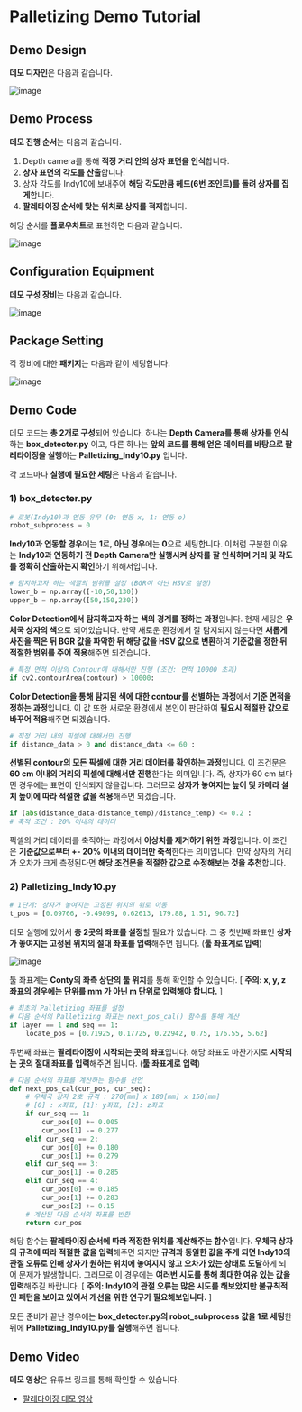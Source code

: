# Palletizing Demo Tutorial



## Demo Design

**데모 디자인**은 다음과 같습니다.

![image](https://user-images.githubusercontent.com/84532915/208728566-7f9051be-7bab-457c-8e88-b0e882b51dc1.png)





## Demo Process

**데모 진행 순서**는 다음과 같습니다.

1. Depth camera를 통해 **적정 거리 안의 상자 표면을 인식**합니다.
2. **상자 표면의 각도를 산출**합니다.
3. 상자 각도를 Indy10에 보내주어 **해당 각도만큼 헤드(6번 조인트)를 돌려 상자를 집게**합니다.
4. **팔레타이징 순서에 맞는 위치로 상자를 적재**합니다.

해당 순서를 **플로우차트**로 표현하면 다음과 같습니다.

![image](https://user-images.githubusercontent.com/84532915/208728604-2cdfe886-ad6e-498b-8bc3-74d0d0ab36d7.png)



## Configuration Equipment

**데모 구성 장비**는 다음과 같습니다.

![image](https://user-images.githubusercontent.com/84532915/208728665-a1eb44f0-1efb-4a65-bb88-42dd07604405.png)



## Package Setting

각 장비에 대한 **패키지**는 다음과 같이 세팅합니다.

![image](https://user-images.githubusercontent.com/84532915/208728701-a3d9d38d-89ba-4c80-8387-5470f24fec6e.png)



## Demo Code

데모 코드는 **총 2개로 구성**되어 있습니다. 하나는 **Depth Camera를 통해 상자를 인식**하는 **box_detecter.py** 이고, 다른 하나는 **앞의 코드를 통해 얻은 데이터를 바탕으로 팔레타이징을 실행**하는 **Palletizing_Indy10.py** 입니다.



각 코드마다 **실행에 필요한 세팅**은 다음과 같습니다.

### 1) box_detecter.py

```python
# 로봇(Indy10)과 연동 유무 (0: 연동 x, 1: 연동 o)
robot_subprocess = 0
```

**Indy10과 연동할 경우**에는 **1**로, **아닌 경우**에는 **0**으로 세팅합니다. 이처럼 구분한 이유는 **Indy10과 연동하기 전 Depth Camera만 실행시켜 상자를 잘 인식하며 거리 및 각도를 정확히 산출하는지 확인**하기 위해서입니다.

```python
# 탐지하고자 하는 색깔의 범위를 설정 (BGR이 아닌 HSV로 설정)
lower_b = np.array([-10,50,130])
upper_b = np.array([50,150,230])
```

**Color Detection에서 탐지하고자 하는 색의 경계를 정하는 과정**입니다. 현재 세팅은 **우체국 상자의 색**으로 되어있습니다. 만약 새로운 환경에서 잘 탐지되지 않는다면 **새롭게 사진을 찍은 뒤 BGR 값을 파악한 뒤 해당 값을 HSV 값으로 변환**하여 **기준값을 정한 뒤 적절한 범위를 주어 적용**해주면 되겠습니다. 

```python
# 특정 면적 이상의 Contour에 대해서만 진행 (조건: 면적 10000 초과)
if cv2.contourArea(contour) > 10000:
```

**Color Detection을 통해 탐지된 색에 대한 contour를 선별하는 과정**에서 **기준 면적을 정하는 과정**입니다. 이 값 또한 새로운 환경에서 본인이 판단하여 **필요시 적절한 값으로 바꾸어 적용**해주면 되겠습니다.

```python
# 적정 거리 내의 픽셀에 대해서만 진행
if distance_data > 0 and distance_data <= 60 :
```

**선별된 contour의 모든 픽셀에 대한 거리 데이터를 확인하는 과정**입니다. 이 조건문은 **60 cm 이내의 거리의 픽셀에 대해서만 진행**한다는 의미입니다. 즉, 상자가 60 cm 보다 먼 경우에는 표면이 인식되지 않을겁니다. 그러므로 **상자가 놓여지는 높이 및 카메라 설치 높이에 따라 적절한 값을 적용**해주면 되겠습니다.

```python
if (abs(distance_data-distance_temp)/distance_temp) <= 0.2 :
# 축적 조건 : 20% 이내의 데이터
```

픽셀의 거리 데이터를 축적하는 과정에서 **이상치를 제거하기 위한 과정**입니다. 이 조건은 **기준값으로부터 +- 20% 이내의 데이터만 축적**한다는 의미입니다. 만약 상자의 거리가 오차가 크게 측정된다면 **해당 조건문을 적절한 값으로 수정해보는 것을 추천**합니다.



### 2) Palletizing_Indy10.py

```python
# 1단계: 상자가 놓여지는 고정된 위치의 위로 이동
t_pos = [0.09766, -0.49899, 0.62613, 179.88, 1.51, 96.72]
```

데모 실행에 있어서 **총 2곳의 좌표를 설정**할 필요가 있습니다. 그 중 첫번째 좌표인 **상자가 놓여지는 고정된 위치의 절대 좌표를 입력**해주면 됩니다. (**툴 좌표계로 입력**)

![image](https://user-images.githubusercontent.com/84532915/208728763-4f950eb9-1f55-4d60-83df-675aa14854c3.png)

툴 좌표계는 **Conty의 좌측 상단의 툴 위치**를 통해 확인할 수 있습니다. 
[ **주의: x, y, z 좌표의 경우에는 단위를 mm 가 아닌 m 단위로 입력해야 합니다.** ]

```python
# 최초의 Palletizing 좌표를 설정
# 다음 순서의 Palletizing 좌표는 next_pos_cal() 함수를 통해 계산
if layer == 1 and seq == 1:
	locate_pos = [0.71925, 0.17725, 0.22942, 0.75, 176.55, 5.62]
```

두번째 좌표는 **팔레타이징이 시작되는 곳의 좌표**입니다. 해당 좌표도 마찬가지로 **시작되는 곳의 절대 좌표를 입력**해주면 됩니다. (**툴 좌표계로 입력**)

```python
# 다음 순서의 좌표를 계산하는 함수를 선언
def next_pos_cal(cur_pos, cur_seq):
    # 우체국 상자 2호 규격 : 270[mm] x 180[mm] x 150[mm]
    # [0] : x좌표, [1]: y좌표, [2]: z좌표
    if cur_seq == 1:
        cur_pos[0] += 0.005
        cur_pos[1] -= 0.277
    elif cur_seq == 2:
        cur_pos[0] += 0.180
        cur_pos[1] += 0.279
    elif cur_seq == 3:
        cur_pos[1] -= 0.285
    elif cur_seq == 4:
        cur_pos[0] -= 0.185
        cur_pos[1] += 0.283
        cur_pos[2] += 0.15
    # 계산된 다음 순서의 좌표를 반환    
    return cur_pos
```

해당 함수는 **팔레타이징 순서에 따라 적정한 위치를 계산해주는 함수**입니다. **우체국 상자의 규격에 따라 적절한 값을 입력**해주면 되지만 **규격과 동일한 값을 주게 되면 Indy10의 관절 오류로 인해 상자가 원하는 위치에 놓여지지 않고 오차가 있는 상태로 도달**하게 되어 문제가 발생합니다. 그러므로 이 경우에는 **여러번 시도를 통해 최대한 여유 있는 값을 입력**해주길 바랍니다.
[ **주의: Indy10의 관절 오류는 많은 시도를 해보았지만 불규칙적인 패턴을 보이고 있어서 개선을 위한 연구가 필요해보입니다.** ]



모든 준비가 끝난 경우에는 **box_detecter.py의 robot_subprocess 값을 1로 세팅**한 뒤에 **Palletizing_Indy10.py를 실행**해주면 됩니다.



## Demo Video

**데모 영상**은 유튜브 링크를 통해 확인할 수 있습니다.

* [팔레타이징 데모 영상](https://www.youtube.com/watch?v=YMPplXEOtlA)
